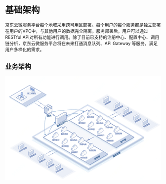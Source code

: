 # 基础架构
京东云微服务平台每个地域采用跨可用区部署。每个用户的每个服务都是独立部署在用户的VPC中，与其他用户的数据完全隔离。服务部署后，用户可以通过RESTful API对所有功能进行调用。除了目前已支持的注册中心、配置中心、调用链分析，京东云微服务平台将在未来打通消息队列、API Gateway 等服务，满足用户多样化的需求。



## 业务架构

![](../../../../image/Internet-Middleware/JD-Distributed-Service-Framework/jdsf-struct.png)



